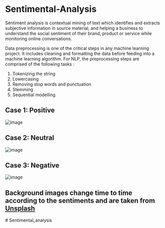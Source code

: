 # Sentimental-Analysis

Sentiment analysis is contextual mining of text which identifies and extracts subjective information in source material, and helping a business to understand the social sentiment of their brand, product or service while monitoring online conversations.

Data preprocessing is one of the critical steps in any machine learning project. It includes cleaning and formatting the data before feeding into a machine learning algorithm. For NLP, the preprocessing steps are comprised of the following tasks :

1. Tokenizing the string
2. Lowercasing
3. Removing stop words and punctuation
4. Stemming
5. Sequential modelling

## Case 1: Positive

![image](https://user-images.githubusercontent.com/84759422/178154893-d7cf1bfc-da05-477a-946a-4dbde10ee3f9.png)


## Case 2: Neutral

![image](https://user-images.githubusercontent.com/84759422/178155042-d54e1dd3-fb8e-4e32-b7f1-83828e828bc5.png)


## Case 3: Negative

![image](https://user-images.githubusercontent.com/84759422/178155210-8535d49d-6c56-48f4-95a5-cf4097b8263a.png)


## Background images change time to time according to the sentiments and are taken from [Unsplash](https://unsplash.com/t/wallpapers)
#   S e n t i m e n t a l _ a n a l y s i s 
 
 